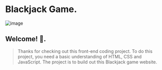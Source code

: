
# Blackjack Game.
![image](https://user-images.githubusercontent.com/95302576/145366956-c8e1f1f9-104a-4af7-8274-c2c2b915770f.png)
## Welcome! 👋.
> Thanks for checking out this front-end coding project.
To do this project, you need a basic understanding of HTML, CSS and JavaScript.
The project is to build out this Blackjack game website.
